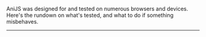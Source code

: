 AniJS was designed for and tested on numerous browsers and devices. Here's the rundown on what's tested, and what to do if something misbehaves.


----------------